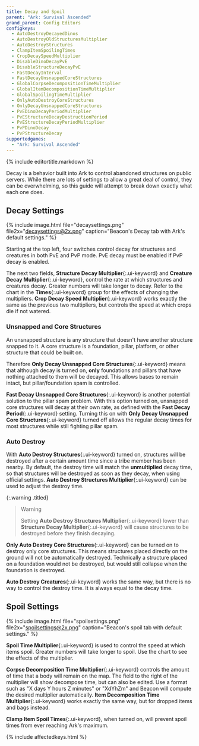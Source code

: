 ```yaml
---
title: Decay and Spoil
parent: "Ark: Survival Ascended"
grand_parent: Config Editors
configkeys:
  - AutoDestroyDecayedDinos
  - AutoDestroyOldStructuresMultiplier
  - AutoDestroyStructures
  - ClampItemSpoilingTimes
  - CropDecaySpeedMultiplier
  - DisableDinoDecayPvE
  - DisableStructureDecayPvE
  - FastDecayInterval
  - FastDecayUnsnappedCoreStructures
  - GlobalCorpseDecompositionTimeMultiplier
  - GlobalItemDecompositionTimeMultiplier
  - GlobalSpoilingTimeMultiplier
  - OnlyAutoDestroyCoreStructures
  - OnlyDecayUnsnappedCoreStructures
  - PvEDinoDecayPeriodMultiplier
  - PvEStructureDecayDestructionPeriod
  - PvEStructureDecayPeriodMultiplier
  - PvPDinoDecay
  - PvPStructureDecay
supportedgames:
  - "Ark: Survival Ascended"
---
```

{% include editortitle.markdown %}

Decay is a behavior built into Ark to control abandoned structures on public servers. While there are lots of settings to allow a great deal of control, they can be overwhelming, so this guide will attempt to break down exactly what each one does.

## Decay Settings

{% include image.html file="decaysettings.png" file2x="decaysettings@2x.png" caption="Beacon's Decay tab with Ark's default settings." %}

Starting at the top left, four switches control decay for structures and creatures in both PvE and PvP mode. PvE decay must be enabled if PvP decay is enabled.

The next two fields, **Structure Decay Multiplier**{:.ui-keyword} and **Creature Decay Multiplier**{:.ui-keyword}, control the rate at which structures and creatures decay. Greater numbers will take longer to decay. Refer to the chart in the **Times**{:.ui-keyword} group for the effects of changing the multipliers. **Crop Decay Speed Multiplier**{:.ui-keyword} works exactly the same as the previous two multipliers, but controls the speed at which crops die if not watered.

### Unsnapped and Core Structures

An unsnapped structure is any structure that doesn't have another structure snapped to it. A core structure is a foundation, pillar, platform, or other structure that could be built on.

Therefore **Only Decay Unsnapped Core Structures**{:.ui-keyword} means that although decay is turned on, **only** foundations and pillars that have nothing attached to them will be decayed. This allows bases to remain intact, but pillar/foundation spam is controlled.

**Fast Decay Unsnapped Core Structures**{:.ui-keyword} is another potential solution to the pillar spam problem. With this option turned on, unsnapped core structures will decay at their own rate, as defined with the **Fast Decay Period**{:.ui-keyword} setting. Turning this on with **Only Decay Unsnapped Core Structures**{:.ui-keyword} turned off allows the regular decay times for most structures while still fighting pillar spam.

### Auto Destroy

With **Auto Destroy Structures**{:.ui-keyword} turned on, structures will be destroyed after a certain amount time since a tribe member has been nearby. By default, the destroy time will match the **unmultiplied** decay time, so that structures will be destroyed as soon as they decay, when using official settings. **Auto Destroy Structures Multiplier**{:.ui-keyword} can be used to adjust the destroy time.

{:.warning .titled}
> Warning
> 
> Setting **Auto Destroy Structures Multiplier**{:.ui-keyword} lower than **Structure Decay Multiplier**{:.ui-keyword} will cause structures to be destroyed before they finish decaying.

**Only Auto Destroy Core Structures**{:.ui-keyword} can be turned on to destroy only core structures. This means structures placed directly on the ground will not be automatically destroyed. Technically a structure placed on a foundation would not be destroyed, but would still collapse when the foundation is destroyed.

**Auto Destroy Creatures**{:.ui-keyword} works the same way, but there is no way to control the destroy time. It is always equal to the decay time.

## Spoil Settings

{% include image.html file="spoilsettings.png" file2x="spoilsettings@2x.png" caption="Beacon's spoil tab with default settings." %}

**Spoil Time Multiplier**{:.ui-keyword} is used to control the speed at which items spoil. Greater numbers will take longer to spoil. Use the chart to see the effects of the multiplier.

**Corpse Decomposition Time Multiplier**{:.ui-keyword} controls the amount of time that a body will remain on the map. The field to the right of the multiplier will show decompose time, but can also be edited. Use a format such as "X days Y hours Z minutes" or "XdYhZm" and Beacon will compute the desired multiplier automatically. **Item Decomposition Time Multiplier**{:.ui-keyword} works exactly the same way, but for dropped items and bags instead.

**Clamp Item Spoil Times**{:.ui-keyword}, when turned on, will prevent spoil times from ever reaching Ark's maximum.

{% include affectedkeys.html %}